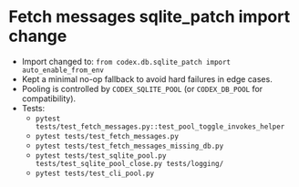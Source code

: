 # Fetch messages sqlite_patch import change

- Import changed to: `from codex.db.sqlite_patch import auto_enable_from_env`
- Kept a minimal no-op fallback to avoid hard failures in edge cases.
- Pooling is controlled by `CODEX_SQLITE_POOL` (or `CODEX_DB_POOL` for compatibility).
- Tests:
  - `pytest tests/test_fetch_messages.py::test_pool_toggle_invokes_helper`
  - `pytest tests/test_fetch_messages.py`
  - `pytest tests/test_fetch_messages_missing_db.py`
  - `pytest tests/test_sqlite_pool.py tests/test_sqlite_pool_close.py tests/logging/`
  - `pytest tests/test_cli_pool.py`
